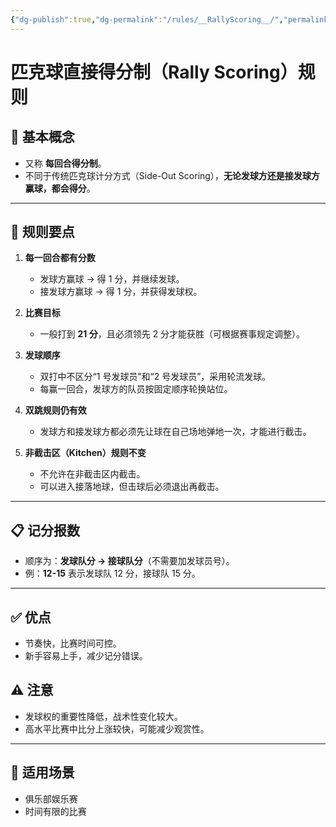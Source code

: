 ```yaml
---
{"dg-publish":true,"dg-permalink":"/rules/__RallyScoring__/","permalink":"/rules/__RallyScoring__/"}
---
```


# 匹克球直接得分制（Rally Scoring）规则

## 🎯 基本概念
- 又称 **每回合得分制**。
- 不同于传统匹克球计分方式（Side-Out Scoring），**无论发球方还是接发球方赢球，都会得分**。

---

## 🏓 规则要点
1. **每一回合都有分数**
   - 发球方赢球 → 得 1 分，并继续发球。
   - 接发球方赢球 → 得 1 分，并获得发球权。

2. **比赛目标**
   - 一般打到 **21 分**，且必须领先 2 分才能获胜（可根据赛事规定调整）。

3. **发球顺序**
   - 双打中不区分“1 号发球员”和“2 号发球员”，采用轮流发球。
   - 每赢一回合，发球方的队员按固定顺序轮换站位。

4. **双跳规则仍有效**
   - 发球方和接发球方都必须先让球在自己场地弹地一次，才能进行截击。

5. **非截击区（Kitchen）规则不变**
   - 不允许在非截击区内截击。
   - 可以进入接落地球，但击球后必须退出再截击。

---

## 📋 记分报数
- 顺序为：**发球队分 → 接球队分**（不需要加发球员号）。
- 例：**12-15** 表示发球队 12 分，接球队 15 分。

---

## ✅ 优点
- 节奏快，比赛时间可控。
- 新手容易上手，减少记分错误。

## ⚠ 注意
- 发球权的重要性降低，战术性变化较大。
- 高水平比赛中比分上涨较快，可能减少观赏性。

---

## 📌 适用场景
- 俱乐部娱乐赛
- 时间有限的比赛
